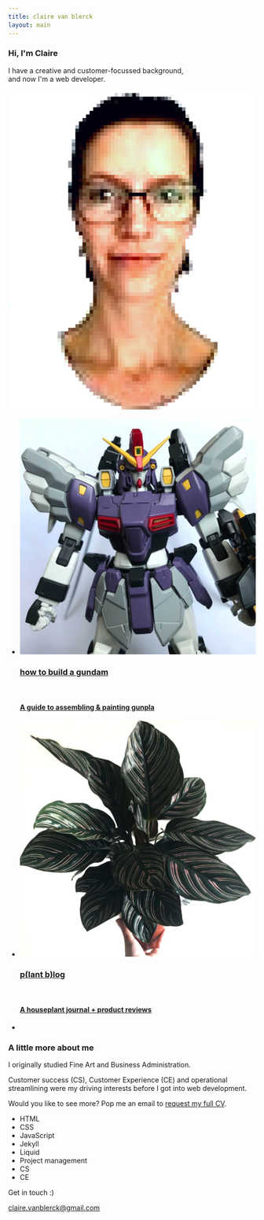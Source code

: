 ```yaml
---
title: claire van blerck
layout: main
---
```


<!-- About section -->

<section>
    <article>
        <div class="image-and-text-panel">
            <div class="text-item">
                <h1>Hi, I'm Claire</h1>
                <p>I have a creative and customer-focussed background, <br>and now I'm a web developer.</p>
            </div>
            <img src="resources/images/portfolio/4.png" alt="Claire van Blerck">            
        </div>
    </article>
</section>


<!-- Portfolio section -->

<section>
    <article>
        <div class="portfolio">
            <ul>
                <li class="portfolio-item">
                    <a href="/how-to-build-a-gundam" alt="how to build a gundam"><img src="/how-to-build-a-gundam/resources/images/Sandrock-custom_00.jpg">
                      <div class="portfolio-item-text left"><h3>how to build a gundam</h3><br><h4>A guide to assembling & painting gunpla</h4></div>
                    </a></li>
                <li class="portfolio-item">
                    <a href="/plog" alt="plant blog"><img src="/plog/resources/images/CalatheaOrnata_0.jpg">
                      <div class="portfolio-item-text right"><h3>p(lant b)log</h3><br><h4>A houseplant journal + product reviews</h4></div>
                    </a></li>
                <!--<li class="portfolio-item">
                    <a href="/bracknell-game" alt="mobile game design"><img src="resources/images/bracknell-game/bracknell.jpg"><p class="portfolio-item-text">mobile game design</p></a></li> -->
                <li class="portfolio-item"></li>
            </ul>  
        </div>
    </article>
</section>


<!-- CV section -->

<section>
    <article> 
        <div class="text-panel">
            <div class="text-item">
                <h3>A little more about me</h3>
                <p>I originally studied Fine Art and Business Administration.</p>
                <p>Customer success (CS), Customer Experience (CE) and operational streamlining were my driving interests before I got into web development.</p>
                <p>Would you like to see more? Pop me an email to <a href="mailto:claire.vanblerck@gmail.com?subject=CV request">request my full CV</a>.</p>
            </div>
            <div class="skill-set">
                <ul>
                  <li>HTML</li>
                  <li>CSS</li>
                  <li>JavaScript</li>
                  <li>Jekyll</li>
                  <li>Liquid</li>
                  <li>Project management</li>
                  <li>CS</li>
                  <li>CE</li>
                </ul>
            </div>
        </div>
    </article>
</section>


<!-- Contact section -->

<section>
    <article>
        <div class="social-panel">
            <div class="footer-heading">Get in touch :)</div>
            <div class="social-icons">
                <a href="https://www.linkedin.com/in/clairemayvanblerck/" target="_blank" rel="noopener" rel="noreferrer" alt="linkedin"><i class="fa fa-linkedin"></i></a>
                <p class="email"><a href="mailto:claire.vanblerck@gmail.com">claire.vanblerck@gmail.com</a></p>
                <a href="https://github.com/ClairevanBlerck" target="_blank" rel="noopener" rel="noreferrer" alt="github"><i class="fa fa-github"></i></a>
            </div>
        </div>
    </article>
</section>
